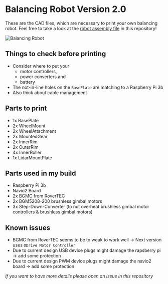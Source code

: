 # Balancing Robot Version 2.0

These are the CAD files, which are necessary to print your own balancing robot. Feel free to take a look at the [robot assembly file](stl/RobotAssembly.stl) in this repository!

![Balancing Robot](robot.jpg)

## Things to check before printing

* Consider where to put your 
  * motor controllers,
  * power converters and
  * battery
* The not-in-line holes on the `BasePlate` are matching to a Raspberry Pi 3b
* Also think about cable management

## Parts to print

* 1x BasePlate
* 2x WheelMount
* 2x WheelAttachment
* 2x MountedGear
* 2x InnerRim
* 2x OuterRim
* 4x InnerRoller
* 1x LidarMountPlate

## Parts used in my build

* Raspberry Pi 3b
* Navio2 Board
* 2x BGMC from RoverTEC
* 2x BGM5208-200 brushless gimbal motors
* 3x Step-Down-Converter (to not overheat brushless gimbal motor controllers & brushless gimbal motors) 

## Known issues

* BGMC from RoverTEC seems to be to weak to work well -> Next version uses `ODrive Motor Controller`
* Due to current design USB device plugs might damage the rapsberry pi -> add some protection
* Due to current design PWM device plugs might damage the navio2 board -> add some protection

*If you want to have more details please open an issue in this repository*

